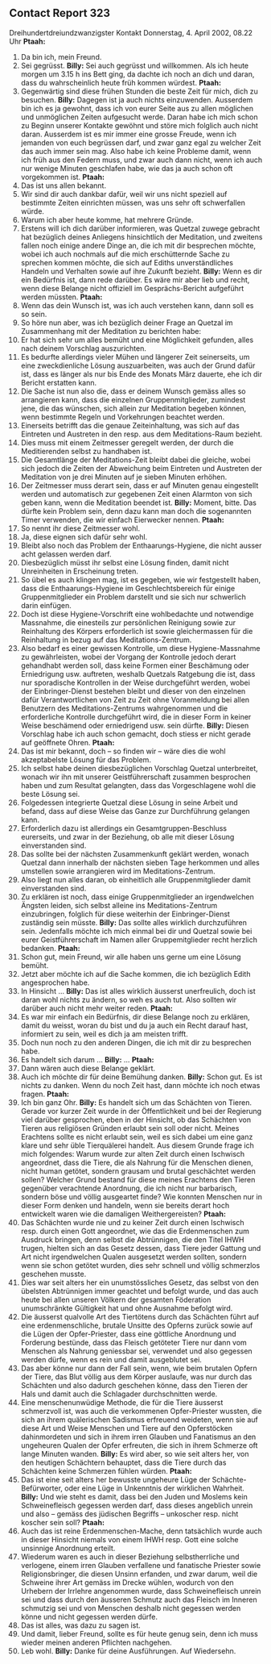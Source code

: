 ## Contact Report 323
Dreihundertdreiundzwanzigster Kontakt
Donnerstag, 4. April 2002, 08.22 Uhr
**Ptaah:**
1. Da bin ich, mein Freund.
2. Sei gegrüsst.
**Billy:**
Sei auch gegrüsst und willkommen. Als ich heute morgen um 3.15 h ins Bett ging, da dachte ich noch an dich und daran, dass du wahrscheinlich heute früh kommen würdest.
**Ptaah:**
3. Gegenwärtig sind diese frühen Stunden die beste Zeit für mich, dich zu besuchen.
**Billy:**
Dagegen ist ja auch nichts einzuwenden. Ausserdem bin ich es ja gewohnt, dass ich von eurer Seite aus zu allen möglichen und unmöglichen Zeiten aufgesucht werde. Daran habe ich mich schon zu Beginn unserer Kontakte gewöhnt und störe mich folglich auch nicht daran. Ausserdem ist es mir immer eine grosse Freude, wenn ich jemanden von euch begrüssen darf, und zwar ganz egal zu welcher Zeit das auch immer sein mag. Also habe ich keine Probleme damit, wenn ich früh aus den Federn muss, und zwar auch dann nicht, wenn ich auch nur wenige Minuten geschlafen habe, wie das ja auch schon oft vorgekommen ist.
**Ptaah:**
4. Das ist uns allen bekannt.
5. Wir sind dir auch dankbar dafür, weil wir uns nicht speziell auf bestimmte Zeiten einrichten müssen, was uns sehr oft schwerfallen würde.
6. Warum ich aber heute komme, hat mehrere Gründe.
7. Erstens will ich dich darüber informieren, was Quetzal zuwege gebracht hat bezüglich deines Anliegens hinsichtlich der Meditation, und zweitens fallen noch einige andere Dinge an, die ich mit dir besprechen möchte, wobei ich auch nochmals auf die mich erschütternde Sache zu sprechen kommen möchte, die sich auf Ediths unverständliches Handeln und Verhalten sowie auf ihre Zukunft bezieht.
**Billy:**
Wenn es dir ein Bedürfnis ist, dann rede darüber. Es wäre mir aber lieb und recht, wenn diese Belange nicht offiziell im Gesprächs-Bericht aufgeführt werden müssten.
**Ptaah:**
8. Wenn das dein Wunsch ist, was ich auch verstehen kann, dann soll es so sein.
9. So höre nun aber, was ich bezüglich deiner Frage an Quetzal im Zusammenhang mit der Meditation zu berichten habe:
10. Er hat sich sehr um alles bemüht und eine Möglichkeit gefunden, alles nach deinem Vorschlag auszurichten.
11. Es bedurfte allerdings vieler Mühen und längerer Zeit seinerseits, um eine zweckdienliche Lösung auszuarbeiten, was auch der Grund dafür ist, dass es länger als nur bis Ende des Monats März dauerte, ehe ich dir Bericht erstatten kann.
12. Die Sache ist nun also die, dass er deinem Wunsch gemäss alles so arrangieren kann, dass die einzelnen Gruppenmitglieder, zumindest jene, die das wünschen, sich allein zur Meditation begeben können, wenn bestimmte Regeln und Vorkehrungen beachtet werden.
13. Einerseits betrifft das die genaue Zeiteinhaltung, was sich auf das Eintreten und Austreten in den resp. aus dem Meditations-Raum bezieht.
14. Dies muss mit einem Zeitmesser geregelt werden, der durch die Meditierenden selbst zu handhaben ist.
15. Die Gesamtlänge der Meditations-Zeit bleibt dabei die gleiche, wobei sich jedoch die Zeiten der Abweichung beim Eintreten und Austreten der Meditation von je drei Minuten auf je sieben Minuten erhöhen.
16. Der Zeitmesser muss derart sein, dass er auf Minuten genau eingestellt werden und automatisch zur gegebenen Zeit einen Alarmton von sich geben kann, wenn die Meditation beendet ist.
**Billy:**
Moment, bitte. Das dürfte kein Problem sein, denn dazu kann man doch die sogenannten Timer verwenden, die wir einfach Eierwecker nennen.
**Ptaah:**
17. So nennt ihr diese Zeitmesser wohl.
18. Ja, diese eignen sich dafür sehr wohl.
19. Bleibt also noch das Problem der Enthaarungs-Hygiene, die nicht ausser acht gelassen werden darf.
20. Diesbezüglich müsst ihr selbst eine Lösung finden, damit nicht Unreinheiten in Erscheinung treten.
21. So übel es auch klingen mag, ist es gegeben, wie wir festgestellt haben, dass die Enthaarungs-Hygiene im Geschlechtsbereich für einige Gruppenmitglieder ein Problem darstellt und sie sich nur schwerlich darin einfügen.
22. Doch ist diese Hygiene-Vorschrift eine wohlbedachte und notwendige Massnahme, die einesteils zur persönlichen Reinigung sowie zur Reinhaltung des Körpers erforderlich ist sowie gleichermassen für die Reinhaltung in bezug auf das Meditations-Zentrum.
23. Also bedarf es einer gewissen Kontrolle, um diese Hygiene-Massnahme zu gewährleisten, wobei der Vorgang der Kontrolle jedoch derart gehandhabt werden soll, dass keine Formen einer Beschämung oder Erniedrigung usw. auftreten, weshalb Quetzals Ratgebung die ist, dass nur sporadische Kontrollen in der Weise durchgeführt werden, wobei der Einbringer-Dienst bestehen bleibt und dieser von den einzelnen dafür Verantwortlichen von Zeit zu Zeit ohne Voranmeldung bei allen Benutzern des Meditations-Zentrums wahrgenommen und die erforderliche Kontrolle durchgeführt wird, die in dieser Form in keiner Weise beschämend oder erniedrigend usw. sein dürfte.
**Billy:**
Diesen Vorschlag habe ich auch schon gemacht, doch stiess er nicht gerade auf geöffnete Ohren.
**Ptaah:**
24. Das ist mir bekannt, doch – so finden wir – wäre dies die wohl akzeptabelste Lösung für das Problem.
25. Ich selbst habe deinen diesbezüglichen Vorschlag Quetzal unterbreitet, wonach wir ihn mit unserer Geistführerschaft zusammen besprochen haben und zum Resultat gelangten, dass das Vorgeschlagene wohl die beste Lösung sei.
26. Folgedessen integrierte Quetzal diese Lösung in seine Arbeit und befand, dass auf diese Weise das Ganze zur Durchführung gelangen kann.
27. Erforderlich dazu ist allerdings ein Gesamtgruppen-Beschluss eurerseits, und zwar in der Beziehung, ob alle mit dieser Lösung einverstanden sind.
28. Das sollte bei der nächsten Zusammenkunft geklärt werden, wonach Quetzal dann innerhalb der nächsten sieben Tage herkommen und alles umstellen sowie arrangieren wird im Meditations-Zentrum.
29. Also liegt nun alles daran, ob einheitlich alle Gruppenmitglieder damit einverstanden sind.
30. Zu erklären ist noch, dass einige Gruppenmitglieder an irgendwelchen Ängsten leiden, sich selbst alleine ins Meditations-Zentrum einzubringen, folglich für diese weiterhin der Einbringer-Dienst zuständig sein müsste.
**Billy:**
Das sollte alles wirklich durchzuführen sein. Jedenfalls möchte ich mich einmal bei dir und Quetzal sowie bei eurer Geistführerschaft im Namen aller Gruppemitglieder recht herzlich bedanken.
**Ptaah:**
31. Schon gut, mein Freund, wir alle haben uns gerne um eine Lösung bemüht.
32. Jetzt aber möchte ich auf die Sache kommen, die ich bezüglich Edith angesprochen habe.
33. In Hinsicht …
**Billy:**
Das ist alles wirklich äusserst unerfreulich, doch ist daran wohl nichts zu ändern, so weh es auch tut. Also sollten wir darüber auch nicht mehr weiter reden.
**Ptaah:**
34. Es war mir einfach ein Bedürfnis, dir diese Belange noch zu erklären, damit du weisst, woran du bist und du ja auch ein Recht darauf hast, informiert zu sein, weil es dich ja am meisten trifft.
35. Doch nun noch zu den anderen Dingen, die ich mit dir zu besprechen habe.
36. Es handelt sich darum …
**Billy:**
…
**Ptaah:**
37. Dann wären auch diese Belange geklärt.
38. Auch ich möchte dir für deine Bemühung danken.
**Billy:**
Schon gut. Es ist nichts zu danken. Wenn du noch Zeit hast, dann möchte ich noch etwas fragen.
**Ptaah:**
39. Ich bin ganz Ohr.
**Billy:**
Es handelt sich um das Schächten von Tieren. Gerade vor kurzer Zeit wurde in der Öffentlichkeit und bei der Regierung viel darüber gesprochen, eben in der Hinsicht, ob das Schächten von Tieren aus religiösen Gründen erlaubt sein soll oder nicht. Meines Erachtens sollte es nicht erlaubt sein, weil es sich dabei um eine ganz klare und sehr üble Tierquälerei handelt. Aus diesem Grunde frage ich mich folgendes: Warum wurde zur alten Zeit durch einen Ischwisch angeordnet, dass die Tiere, die als Nahrung für die Menschen dienen, nicht human getötet, sondern grausam und brutal geschächtet werden sollen? Welcher Grund bestand für diese meines Erachtens den Tieren gegenüber verachtende Anordnung, die ich nicht nur barbarisch, sondern böse und völlig ausgeartet finde? Wie konnten Menschen nur in dieser Form denken und handeln, wenn sie bereits derart hoch entwickelt waren wie die damaligen Weithergereisten?
**Ptaah:**
40. Das Schächten wurde nie und zu keiner Zeit durch einen Ischwisch resp. durch einen Gott angeordnet, wie das die Erdenmenschen zum Ausdruck bringen, denn selbst die Abtrünnigen, die den Titel IHWH trugen, hielten sich an das Gesetz dessen, dass Tiere jeder Gattung und Art nicht irgendwelchen Qualen ausgesetzt werden sollten, sondern wenn sie schon getötet wurden, dies sehr schnell und völlig schmerzlos geschehen musste.
41. Dies war seit alters her ein unumstössliches Gesetz, das selbst von den übelsten Abtrünnigen immer geachtet und befolgt wurde, und das auch heute bei allen unseren Völkern der gesamten Föderation unumschränkte Gültigkeit hat und ohne Ausnahme befolgt wird.
42. Die äusserst qualvolle Art des Tiertötens durch das Schächten führt auf eine erdenmenschliche, brutale Unsitte des Opferns zurück sowie auf die Lügen der Opfer-Priester, dass eine göttliche Anordnung und Forderung bestünde, dass das Fleisch getöteter Tiere nur dann vom Menschen als Nahrung geniessbar sei, verwendet und also gegessen werden dürfe, wenn es rein und damit ausgeblutet sei.
43. Das aber könne nur dann der Fall sein, wenn, wie beim brutalen Opfern der Tiere, das Blut völlig aus dem Körper auslaufe, was nur durch das Schächten und also dadurch geschehen könne, dass den Tieren der Hals und damit auch die Schlagader durchschnitten werde.
44. Eine menschenunwüdige Methode, die für die Tiere äusserst schmerzvoll ist, was auch die verkommenen Opfer-Priester wussten, die sich an ihrem quälerischen Sadismus erfreuend weideten, wenn sie auf diese Art und Weise Menschen und Tiere auf den Opferstöcken dahinmordeten und sich in ihrem irren Glauben und Fanatismus an den ungeheuren Qualen der Opfer erfreuten, die sich in ihrem Schmerze oft lange Minuten wanden.
**Billy:**
Es wird aber, so wie seit alters her, von den heutigen Schächtern behauptet, dass die Tiere durch das Schächten keine Schmerzen fühlen würden.
**Ptaah:**
45. Das ist eine seit alters her bewusste ungeheure Lüge der Schächte-Befürworter, oder eine Lüge in Unkenntnis der wirklichen Wahrheit.
**Billy:**
Und wie steht es damit, dass bei den Juden und Moslems kein Schweinefleisch gegessen werden darf, dass dieses angeblich unrein und also – gemäss des jüdischen Begriffs – unkoscher resp. nicht koscher sein soll?
**Ptaah:**
46. Auch das ist reine Erdenmenschen-Mache, denn tatsächlich wurde auch in dieser Hinsicht niemals von einem IHWH resp. Gott eine solche unsinnige Anordnung erteilt.
47. Wiederum waren es auch in dieser Beziehung selbstherrliche und verlogene, einem irren Glauben verfallene und fanatische Priester sowie Religionsbringer, die diesen Unsinn erfanden, und zwar darum, weil die Schweine ihrer Art gemäss im Drecke wühlen, wodurch von den Urhebern der Irrlehre angenommen wurde, dass Schweinefleisch unrein sei und dass durch den äusseren Schmutz auch das Fleisch im Inneren schmutzig sei und von Menschen deshalb nicht gegessen werden könne und nicht gegessen werden dürfe.
48. Das ist alles, was dazu zu sagen ist.
49. Und damit, lieber Freund, sollte es für heute genug sein, denn ich muss wieder meinen anderen Pflichten nachgehen.
50. Leb wohl.
**Billy:**
Danke für deine Ausführungen. Auf Wiedersehn.